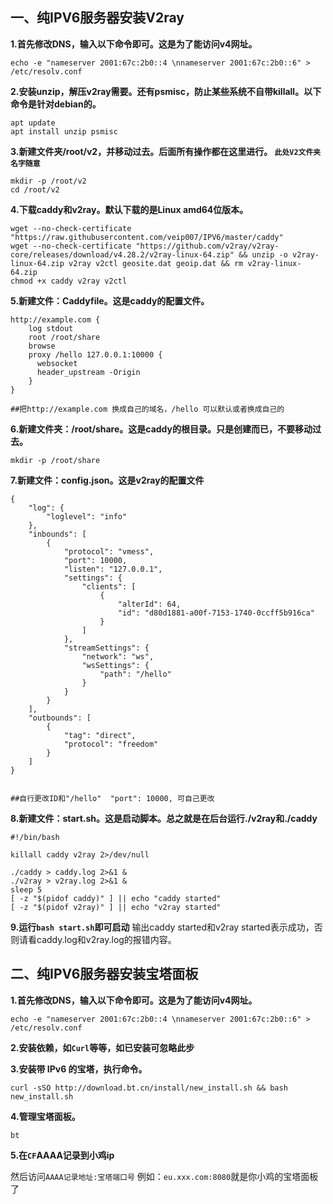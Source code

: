 ## 一、纯IPV6服务器安装V2ray

**1.首先修改DNS，输入以下命令即可。这是为了能访问v4网址。**
```
echo -e "nameserver 2001:67c:2b0::4 \nnameserver 2001:67c:2b0::6" > /etc/resolv.conf
```
**2.安装unzip，解压v2ray需要。还有psmisc，防止某些系统不自带killall。以下命令是针对debian的。**
```
apt update
apt install unzip psmisc
```
**3.新建文件夹/root/v2，并移动过去。后面所有操作都在这里进行。 ```此处V2文件夹名字随意```**
```
mkdir -p /root/v2
cd /root/v2
```
**4.下载caddy和v2ray。默认下载的是Linux amd64位版本。**
```
wget --no-check-certificate "https://raw.githubusercontent.com/veip007/IPV6/master/caddy" 
wget --no-check-certificate "https://github.com/v2ray/v2ray-core/releases/download/v4.28.2/v2ray-linux-64.zip" && unzip -o v2ray-linux-64.zip v2ray v2ctl geosite.dat geoip.dat && rm v2ray-linux-64.zip
chmod +x caddy v2ray v2ctl
```
**5.新建文件：Caddyfile。这是caddy的配置文件。**
```
http://example.com {
    log stdout
    root /root/share
    browse
    proxy /hello 127.0.0.1:10000 {
      websocket
      header_upstream -Origin
    }
}

##把http://example.com 换成自己的域名，/hello 可以默认或者换成自己的
```
**6.新建文件夹：/root/share。这是caddy的根目录。只是创建而已，不要移动过去。**
```
mkdir -p /root/share
```
**7.新建文件：config.json。这是v2ray的配置文件**
```
{
    "log": {
        "loglevel": "info"
    },
    "inbounds": [
        {
            "protocol": "vmess",
            "port": 10000,
            "listen": "127.0.0.1",
            "settings": {
                "clients": [
                    {
                        "alterId": 64,
                        "id": "d80d1881-a00f-7153-1740-0ccff5b916ca"
                    }
                ]
            },
            "streamSettings": {
                "network": "ws",
                "wsSettings": {
                    "path": "/hello"
                }
            }
        }
    ],
    "outbounds": [
        {
            "tag": "direct",
            "protocol": "freedom"
        }
    ]
}


##自行更改ID和"/hello"  "port": 10000, 可自己更改
```
**8.新建文件：start.sh。这是启动脚本。总之就是在后台运行./v2ray和./caddy**
```
#!/bin/bash

killall caddy v2ray 2>/dev/null

./caddy > caddy.log 2>&1 &
./v2ray > v2ray.log 2>&1 &
sleep 5
[ -z "$(pidof caddy)" ] || echo "caddy started"
[ -z "$(pidof v2ray)" ] || echo "v2ray started"
```
**9.运行```bash start.sh```即可启动**
输出caddy started和v2ray started表示成功，否则请看caddy.log和v2ray.log的报错内容。


## 二、纯IPV6服务器安装宝塔面板

**1.首先修改DNS，输入以下命令即可。这是为了能访问v4网址。**
```
echo -e "nameserver 2001:67c:2b0::4 \nnameserver 2001:67c:2b0::6" > /etc/resolv.conf
```

**2.安装依赖，如```Curl```等等，如已安装可忽略此步**

**3.安装带 IPv6 的宝塔，执行命令。**
```
curl -sSO http://download.bt.cn/install/new_install.sh && bash new_install.sh
```
**4.管理宝塔面板。**
```
bt
```
**5.在```CF```AAAA记录到小鸡ip**

然后访问```AAAA记录地址:宝塔端口号``` 例如：```eu.xxx.com:8080```就是你小鸡的宝塔面板了
